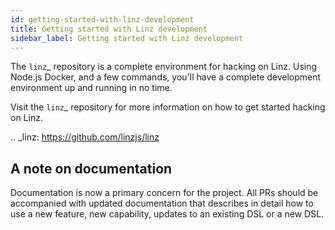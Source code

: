 ```yaml
---
id: getting-started-with-linz-development
title: Getting started with Linz development
sidebar_label: Getting started with Linz development
---
```


The `linz`\_ repository is a complete environment for hacking on Linz. Using Node.js Docker, and a few commands, you'll have a complete development environment up and running in no time.

Visit the `linz`\_ repository for more information on how to get started hacking on Linz.

.. \_linz: https://github.com/linzjs/linz

## A note on documentation

Documentation is now a primary concern for the project. All PRs should be accompanied with updated documentation that describes in detail how to use a new feature, new capability, updates to an existing DSL or a new DSL.
